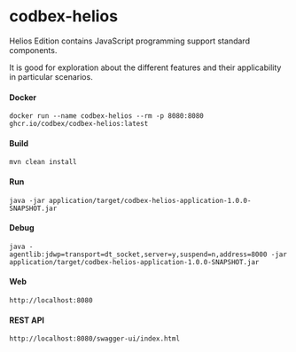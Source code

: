 # codbex-helios

Helios Edition contains JavaScript programming support standard components.

It is good for exploration about the different features and their applicability in particular scenarios.

#### Docker

```
docker run --name codbex-helios --rm -p 8080:8080 ghcr.io/codbex/codbex-helios:latest
```

#### Build

```
mvn clean install
```
	
#### Run

```
java -jar application/target/codbex-helios-application-1.0.0-SNAPSHOT.jar
```

#### Debug

```
java -agentlib:jdwp=transport=dt_socket,server=y,suspend=n,address=8000 -jar application/target/codbex-helios-application-1.0.0-SNAPSHOT.jar
```
	
#### Web

```
http://localhost:8080
```

#### REST API

```
http://localhost:8080/swagger-ui/index.html
```
